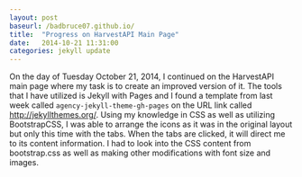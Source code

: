 ```yaml
---
layout: post
baseurl: /badbruce07.github.io/
title:  "Progress on HarvestAPI Main Page"
date:   2014-10-21 11:31:00
categories: jekyll update
---
```


On the day of Tuesday October 21, 2014, I continued on the HarvestAPI main page where my task is to create an improved version of it. The tools that I have utilized is Jekyll with Pages and I found a template from last week called `agency-jekyll-theme-gh-pages` on the URL link called <a>http://jekyllthemes.org/</a>. Using my knowledge in CSS as well as utilizing BootstrapCSS, I was able to arrange the icons as it was in the original layout but only this time with the tabs. When the tabs are clicked, it will direct me to its content information. I had to look into the CSS content from bootstrap.css as well as making other modifications with font size and images.
